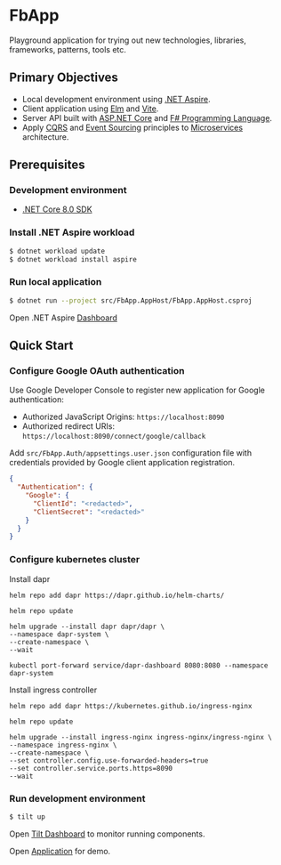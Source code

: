 ﻿# FbApp #

Playground application for trying out new technologies, libraries, frameworks, patterns, tools etc.


## Primary Objectives ##

* Local development environment using [.NET Aspire](https://learn.microsoft.com/en-us/dotnet/aspire/).
* Client application using [Elm](https://elm-lang.org/) and [Vite](https://vitejs.dev/).
* Server API built with [ASP.NET Core](https://docs.microsoft.com/en-us/aspnet/core/) and [F# Programming Language](https://fsharp.org).
* Apply [CQRS](https://martinfowler.com/bliki/CQRS.html) and [Event Sourcing](https://martinfowler.com/eaaDev/EventSourcing.html) principles to [Microservices](https://microservices.io/) architecture.


## Prerequisites ##

### Development environment ###

* [.NET Core 8.0 SDK](https://www.microsoft.com/net/download)

### Install .NET Aspire workload

```sh
$ dotnet workload update
$ dotnet workload install aspire
```

### Run local application ###

```sh
$ dotnet run --project src/FbApp.AppHost/FbApp.AppHost.csproj
```

Open .NET Aspire [Dashboard](http://localhost:15090)


## Quick Start ##

### Configure Google OAuth authentication

Use Google Developer Console to register new application for Google authentication:

* Authorized JavaScript Origins: `https://localhost:8090`
* Authorized redirect URIs: `https://localhost:8090/connect/google/callback`

Add `src/FbApp.Auth/appsettings.user.json` configuration file with credentials provided
by Google client application registration.

```json
{
  "Authentication": {
    "Google": {
      "ClientId": "<redacted>",
      "ClientSecret": "<redacted>"
    }
  }
}
```

### Configure kubernetes cluster

Install dapr

```
helm repo add dapr https://dapr.github.io/helm-charts/

helm repo update

helm upgrade --install dapr dapr/dapr \
--namespace dapr-system \
--create-namespace \
--wait

kubectl port-forward service/dapr-dashboard 8080:8080 --namespace dapr-system
```

Install ingress controller

```
helm repo add dapr https://kubernetes.github.io/ingress-nginx

helm repo update

helm upgrade --install ingress-nginx ingress-nginx/ingress-nginx \
--namespace ingress-nginx \
--create-namespace \
--set controller.config.use-forwarded-headers=true
--set controller.service.ports.https=8090
--wait
```


### Run development environment

```sh
$ tilt up
```

Open [Tilt Dashboard](http://localhost:10350/) to monitor running components.

Open [Application](https://localhost:8090) for demo.
